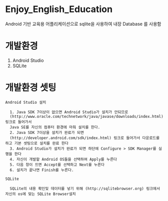 # Enjoy_English_Education
Android 기반 교육용 어플리케이션으로 sqlite을 사용하여 내장 Database 를 사용함

# 개발환경
  1. Android Studio
  2. SQLite
  
# 개발환경 셋팅
    Android Studio 설치
    
      1. Java SDK 7이상이 없으면 Android Studio가 설치가 안되므로 
      (http://www.oracle.com/technetwork/java/javase/downloads/index.html) 링크로 들어가서 
      Java SE를 자신의 컴퓨터 환경에 마춰 설치를 한다.
      2. Java SDK 7이상을 설치가 완료가 되면 
      (http://developer.android.com/sdk/index.html) 링크로 들어가서 다운로드를 하고 기본 셋팅으로 설치를 완료 한다
      3. Android Studio가 설치가 완료가 되면 하단에 Configure > SDK Manager를 실행을 한다
      4. 자신이 개발할 Android OS들을 선택하여 Apply를 누른다
      5. 다음 창이 뜨면 Accept를 선택하고 Next를 누른다
      6. 설치가 끝나면 Finish를 누른다.
      
    SQLite
    
      SQLite의 내용 확인및 데이터를 넣기 위해 (http://sqlitebrowser.org) 링크에서 자신의 os에 맞는 SQLite Browser설치
      
#
